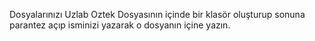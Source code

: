 Dosyalarınızı  Uzlab Oztek  Dosyasının içinde bir klasör oluşturup sonuna parantez açıp isminizi yazarak o dosyanın içine yazın.
